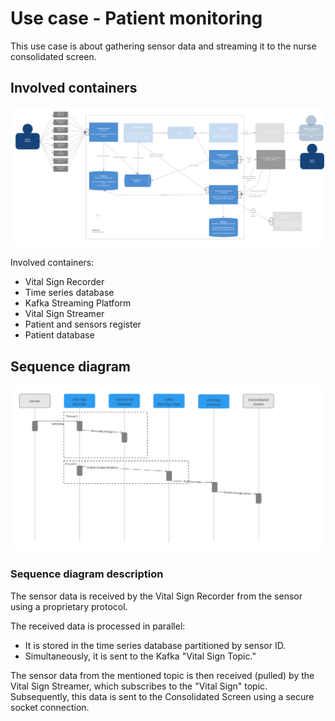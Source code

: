 # Use case - Patient monitoring

This use case is about gathering sensor data and streaming it to the nurse consolidated screen.



## Involved containers
![US1.png](images%2FUS1.png)

Involved containers:
- Vital Sign Recorder
- Time series database
- Kafka Streaming Platform
- Vital Sign Streamer
- Patient and sensors register
- Patient database

[//]: # (## The initialization process)

[//]: # (The Vital Sign Recorder, Kafka, and Streamer are used to store data in the database for further analysis by medical professionals and to near-realtime monitor the patient's status using the Consolidated Screens in nurse stations. )

[//]: # (The Consolidated screen, during startup/handshaking with the system, requests the list of patient details &#40;the consolidated screen has the ability to display patient data, add/remove monitored patients, show different sensors per patient, and rotate data shown at different intervals&#41; and sends requests to start streaming of the sensor data.)

[//]: # (A new Streamer is then created. )

[//]: # (The Streamer is an object that represents the consolidated screen device on the system side. It contains information about which patients are being monitored, subscribes to the Kafka Streaming Platform to receive the latest Vital Sign Data, and streams it using an encrypted socket connection to the consolidated screen.)
## Sequence diagram
![monitoring_sequence.jpg](images%2Fmonitoring_sequence.jpg)

### Sequence diagram description
The sensor data is received by the Vital Sign Recorder from the sensor using a proprietary protocol. 

The received data is processed in parallel:

- It is stored in the time series database partitioned by sensor ID.
- Simultaneously, it is sent to the Kafka "Vital Sign Topic."

The sensor data from the mentioned topic is then received (pulled) by the Vital Sign Streamer, which subscribes to the "Vital Sign" topic. 
Subsequently, this data is sent to the Consolidated Screen using a secure socket connection.
